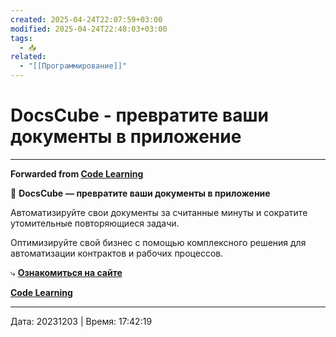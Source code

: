 ```yaml
---
created: 2025-04-24T22:07:59+03:00
modified: 2025-04-24T22:48:03+03:00
tags:
  - 📥
related:
  - "[[Программирование]]"
---
```


# DocsCube - превратите ваши документы в приложение


***

**Forwarded from [Code Learning](https://t.me/c/1591786537/472)**

📂 **DocsCube** **— превратите ваши документы в приложение**

Автоматизируйте свои документы за считанные минуты и сократите утомительные повторяющиеся задачи. 

Оптимизируйте свой бизнес с помощью комплексного решения для автоматизации контрактов и рабочих процессов.

⤷ [**Ознакомиться на сайте**](https://docscube.io/) 

[**Code Learning**](https://t.me/+KXglJnNdWlViZTAy)

---

Дата: 20231203 | Время: 17:42:19


